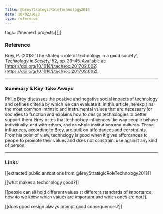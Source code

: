 ```yaml
---
Title: @breyStrategicRoleTechnology2018
date: 10/02/2023
type: reference
---
```


tags:: #memex1
projects:[[]]

### Reference 

Brey, P. (2018) ‘The strategic role of technology in a good society’, _Technology in Society_, 52, pp. 39–45. Available at: [https://doi.org/10.1016/j.techsoc.2017.02.002](https://doi.org/10.1016/j.techsoc.2017.02.002).


---

### Summary & Key Take Aways

Philip Brey discusses the positive and negative social impacts of technology and defines criteria by which we can evaluate it. In this article, he explains the most common intrinsic and instrumental values that are necessary for societies to function and explains how to design technologies to better support them. Brey notes that technology influences the way people behave individually, and with others, and as whole institutions and cultures. These influences, according to Brey, are built on affordances and constraints. From his point of view, technology is good when it gives affordances to people to promote their values and does not constraint use against any kind of person. 

--- 

### Links

[[extracted public annoations from @breyStrategicRoleTechnology2018]] 

[[what makes a techonology good?]]

[[people can all hold different values at different standards of importance, how do we know which values are important and which ones are not?]]

[[does good design always prompt good consequences?]]
